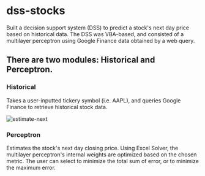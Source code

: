 # dss-stocks
Built a decision support system (DSS) to predict a stock's next day price based on historical data. The DSS was VBA-based, and consisted of a multilayer perceptron using Google Finance data obtained by a web query. 

## There are two modules: Historical and Perceptron.

### Historical
Takes a user-inputted tickery symbol (i.e. AAPL), and queries Google Finance to retrieve historical stock data.

[](url)
![estimate-next](https://user-images.githubusercontent.com/16723379/40272616-3d7f2eec-5b7e-11e8-9341-fef12fd2860b.PNG)


### Perceptron 
Estimates the stock's next day closing price. Using Excel Solver, the multilayer perceptron's internal weights are optimized based on the chosen metric. The user can select to minimize the total sum of error, or to minimize the maximum error.
